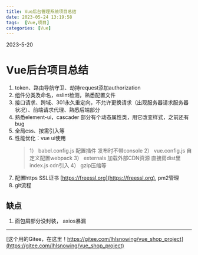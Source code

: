 ```yaml
---
title: Vue后台管理系统项目总结
date: 2023-05-24 13:19:58
tags:  [Vue,项目]
categories: [Vue]
---
```


2023-5-20
# Vue后台项目总结
1. token、路由导航守卫、劫持request添加authorization
2. 组件分类及命名，eslint检测，熟悉配置文件
3. 接口请求、跨域、301永久重定向，不允许更换请求（出现服务器请求服务器状况）、前端请求代理、熟悉后端部分
4. 熟悉element-ui，cascader 部分有个动态属性类，用它改变样式，之前还有bug
5. 全局css、按需引入等
6. 性能优化：vue ui使用
   >1） babel.config.js 配置插件 发布时不带console
   2） vue.config.js 自定义配置webpack
   3） externals 加载外部CDN资源 直接房dist里 index.js cdn引入
   4） gzip压缩等
7. 配置https SSL证书  [https://freessl.org](https://freessl.org),    pm2管理
8. git流程

## 缺点
1. 面包屑部分没封装， axios暴漏

---
[这个用的Gitee，在这里！https://gitee.com/lhlsnowing/vue_shop_project](https://gitee.com/lhlsnowing/vue_shop_project)

